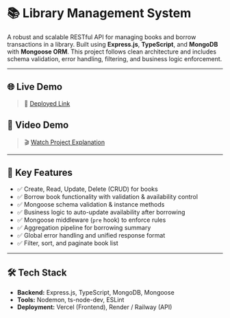 # 📚 Library Management System

A robust and scalable RESTful API for managing books and borrow transactions in a library. Built using **Express.js**, **TypeScript**, and **MongoDB** with **Mongoose ORM**. This project follows clean architecture and includes schema validation, error handling, filtering, and business logic enforcement.

---

## 🌐 Live Demo

> 🔗 [Deployed Link](https://assignment-library-management-xi.vercel.app/)

## 🎥 Video Demo

> 🎬 [Watch Project Explanation](https://drive.google.com/file/d/18g8pwzPvo7m1JUIxoNQQqB9Ytqn9pYdY/view?usp=sharing)

---

## 📌 Key Features

- ✅ Create, Read, Update, Delete (CRUD) for books  
- ✅ Borrow book functionality with validation & availability control  
- ✅ Mongoose schema validation & instance methods  
- ✅ Business logic to auto-update availability after borrowing  
- ✅ Mongoose middleware (`pre` hook) to enforce rules  
- ✅ Aggregation pipeline for borrowing summary  
- ✅ Global error handling and unified response format  
- ✅ Filter, sort, and paginate book list  

---

## 🛠️ Tech Stack

- **Backend:** Express.js, TypeScript, MongoDB, Mongoose  
- **Tools:** Nodemon, ts-node-dev, ESLint  
- **Deployment:** Vercel (Frontend), Render / Railway (API)  



